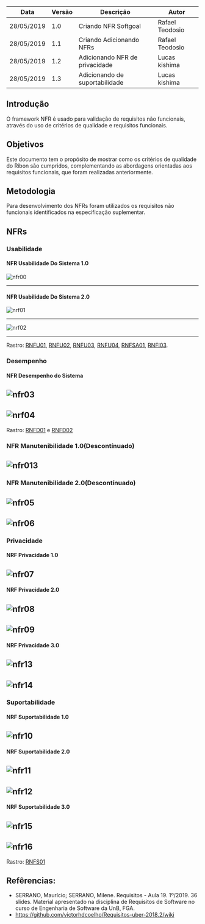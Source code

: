 | Data | Versão | Descrição | Autor |
|---|---|---|---|
| 28/05/2019 | 1.0 | Criando NFR Softgoal  | Rafael Teodosio |
| 28/05/2019 | 1.1 | Criando Adicionando NFRs  | Rafael Teodosio |
| 28/05/2019 | 1.2 | Adicionando NFR de privacidade  | Lucas kishima |
| 28/05/2019 | 1.3 | Adicionando de suportabilidade  | Lucas kishima |

## Introdução
O framework NFR é usado para validação de requisitos não funcionais, através do uso de critérios de qualidade e requisitos funcionais.

## Objetivos
Este documento tem o propósito de mostrar como os critérios de qualidade do Ribon são cumpridos, complementando as abordagens orientadas aos requisitos funcionais, que foram realizadas anteriormente.

## Metodologia
Para desenvolvimento dos NFRs foram utilizados os requisitos não funcionais identificados na especificação suplementar.

## NFRs

### Usabilidade

#### NFR Usabilidade Do Sistema 1.0
![nfr00](https://github.com/requisitos-2019-1/Ribon/blob/master/Modelagem%20de%20Requisitos/NFR/NFR%20Usabilidade%20Do%20Sistema%20V1.png) </br>

-------------------------------------------

#### NFR Usabilidade Do Sistema 2.0  
![nrf01](https://github.com/requisitos-2019-1/Ribon/blob/master/Modelagem%20de%20Requisitos/NFR/NFR%20Usabilidade%20Do%20Sistema%202.png) </br>

--------------------------------

  ![nrf02](https://github.com/requisitos-2019-1/Ribon/blob/master/Modelagem%20de%20Requisitos/NFR/NFR%20Usabilidade%20Do%20Sistema%202%20Completa.png)

---------------------------------
Rastro: [RNFU01](https://github.com/requisitos-2019-1/Ribon/wiki/Especifica%C3%A7%C3%A3o-suplementar#21-rnfu01), [RNFU02](https://github.com/requisitos-2019-1/Ribon/wiki/Especifica%C3%A7%C3%A3o-suplementar#22-rnfu02), [RNFU03](https://github.com/requisitos-2019-1/Ribon/wiki/Especifica%C3%A7%C3%A3o-suplementar#23-rnfu03),
[RNFU04](https://github.com/requisitos-2019-1/Ribon/wiki/Especifica%C3%A7%C3%A3o-suplementar#24-rnfu04),
[RNFSA01](https://github.com/requisitos-2019-1/Ribon/wiki/Especifica%C3%A7%C3%A3o-suplementar#71-rnfsa01),
[RNFI03](https://github.com/requisitos-2019-1/Ribon/wiki/Especifica%C3%A7%C3%A3o-suplementar#93-rnfi03).

### Desempenho

#### NFR Desempenho do Sistema
  ![nfr03](https://github.com/requisitos-2019-1/Ribon/blob/master/Modelagem%20de%20Requisitos/NFR/NFR%20Desempenho%20B.png) </br>
------------------------------
  ![nrf04](https://github.com/requisitos-2019-1/Ribon/blob/master/Modelagem%20de%20Requisitos/NFR/NFR%20Desempenho%20B%20Completo.png)
  ---------------------------------
Rastro: [RNFD01](https://github.com/requisitos-2019-1/Ribon/wiki/Especifica%C3%A7%C3%A3o-suplementar#41-rnfd01) e [RNFD02](https://github.com/requisitos-2019-1/Ribon/wiki/Especifica%C3%A7%C3%A3o-suplementar#42-rnfd02)

### NFR Manutenibilidade 1.0(Descontínuado)
![nfr013](https://github.com/requisitos-2019-1/Ribon/blob/master/Modelagem%20de%20Requisitos/NFR/NFR%20Manuten%C3%A7%C3%A3o%20V1.png) </br>
  ---------------------------------
### NFR Manutenibilidade 2.0(Descontínuado)
  ![nfr05](https://github.com/requisitos-2019-1/Ribon/blob/master/Modelagem%20de%20Requisitos/NFR/NFR%20Manutencao%202.png) </br>
  ---------------------------------
  ![nfr06](https://github.com/requisitos-2019-1/Ribon/blob/master/Modelagem%20de%20Requisitos/NFR/NFR%20Manutencao%202%20Completa.png)
---------------------------------
### Privacidade
#### NRF Privacidade 1.0
![nfr07](https://github.com/requisitos-2019-1/Ribon/blob/master/Modelagem%20de%20Requisitos/NFR/privacidade1_0.png) </br>
--------------------------------
#### NRF Privacidade 2.0
![nfr08](https://github.com/requisitos-2019-1/Ribon/blob/master/Modelagem%20de%20Requisitos/NFR/privacidade.png) </br>
--------------------------------
![nfr09](https://github.com/requisitos-2019-1/Ribon/blob/master/Modelagem%20de%20Requisitos/NFR/privacidade2_0.png) </br>
--------------------------------
#### NRF Privacidade 3.0
![nfr13](https://github.com/requisitos-2019-1/Ribon/blob/master/Modelagem%20de%20Requisitos/NFR/privacidade_def.png) </br>
--------------------------------
![nfr14](https://github.com/requisitos-2019-1/Ribon/blob/master/Modelagem%20de%20Requisitos/NFR/privacidade_def_priorizado.png) </br>
--------------------------------
### Suportabilidade
#### NRF Suportabilidade 1.0
![nfr10](https://github.com/requisitos-2019-1/Ribon/blob/master/Modelagem%20de%20Requisitos/NFR/suportabilidade.png) </br>
--------------------------------
#### NRF Suportabilidade 2.0
![nfr11](https://github.com/requisitos-2019-1/Ribon/blob/master/Modelagem%20de%20Requisitos/NFR/suportabilidade2.png) </br>
--------------------------------
![nfr12](https://github.com/requisitos-2019-1/Ribon/blob/master/Modelagem%20de%20Requisitos/NFR/suportabilidade2_1.png) </br>
--------------------------------
#### NRF Suportabilidade 3.0
![nfr15](https://github.com/requisitos-2019-1/Ribon/blob/master/Modelagem%20de%20Requisitos/NFR/suportabilidade_def.png) </br>
--------------------------------
![nfr16](https://github.com/requisitos-2019-1/Ribon/blob/master/Modelagem%20de%20Requisitos/NFR/suportabilidade_def_priorizado.png) </br>
--------------------------------
Rastro: [RNFS01](https://github.com/requisitos-2019-1/Ribon/wiki/Especifica%C3%A7%C3%A3o-suplementar#51-rnfs01)
## Refêrencias:
- SERRANO, Maurício; SERRANO, Milene. Requisitos - Aula 19. 1º/2019. 36 slides. Material apresentado na disciplina de Requisitos de Software no curso de Engenharia de Software da UnB, FGA.
- https://github.com/victorhdcoelho/Requisitos-uber-2018.2/wiki